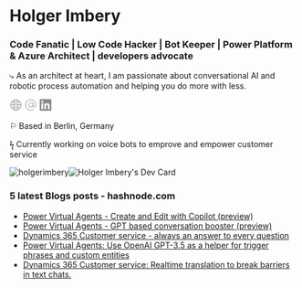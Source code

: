 # Holger Imbery
### Code Fanatic | Low Code Hacker | Bot Keeper | Power Platform & Azure Architect | developers advocate

⤷ As an architect at heart, 
I am passionate about conversational AI and robotic process automation and helping you do more with less.

 <a aligh="left" href="https://www.cognitiveservices.ninja" target="_blank" rel="noreferrer noopener"><img src="https://raw.githubusercontent.com/0xShapeShifter/dev-story/master/public/images/socials/globe.svg" alt="Website" width="22" height="22" /></a> <a aligh="left" href="mailto:the@cognitiveservices,ninja" target="_blank" rel="noreferrer noopener"><img src="https://raw.githubusercontent.com/0xShapeShifter/dev-story/master/public/images/socials/at.svg" alt="Email" width="22" height="22" /></a> <a aligh="left" href="https://www.linkedin.com/in/holgerimbery" target="_blank" rel="noreferrer noopener"><img src="https://raw.githubusercontent.com/0xShapeShifter/dev-story/master/public/images/socials/linkedin.svg" alt="LinkedIn" width="22" height="22" /></a>  

⚐ Based in Berlin, Germany

ϟ Currently working on voice bots to emprove and empower customer service

 

<a href="https://app.daily.dev/thecognitiveservicesninja"><img src="https://api.daily.dev/devcards/7d6788ea96d04422bdcc4f633263bc26.png?r=f2m" align=right width="400" alt="Holger Imbery's Dev Card"/></a>

<p align="left"> <img src="https://komarev.com/ghpvc/?username=holgerimbery&label=Profile%20views&color=0e75b6&style=flat" alt="holgerimbery" /> </p>

### 5 latest Blogs posts - hashnode.com
<!-- HASHNODE:START -->
- [Power Virtual Agents - Create and Edit with Copilot &lpar;preview&rpar;](https://the.cognitiveservices.ninja/power-virtual-agents-create-and-edit-with-copilot-preview)
- [Power Virtual Agents - GPT based conversation booster &lpar;preview&rpar;](https://the.cognitiveservices.ninja/power-virtual-agents-gpt-based-conversation-booster-preview)
- [Dynamics 365 Customer service - always an answer to every question](https://the.cognitiveservices.ninja/dynamics-365-customer-service-always-an-answer-to-every-question)
- [Power Virtual Agents: Use OpenAI GPT-3.5 as a helper for trigger phrases and custom entities](https://the.cognitiveservices.ninja/power-virtual-agents-use-openai-gpt-35-as-a-helper-for-trigger-phrases-and-custom-entities)
- [Dynamics 365 Customer service: Realtime translation to break barriers in text chats.](https://the.cognitiveservices.ninja/dynamics-365-customer-service-realtime-translation-to-break-barriers-in-text-chats)
<!-- HASHNODE:END -->

